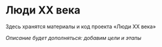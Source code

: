# Люди XX века
Здесь хранятся материалы и код проекта «Люди XX века»

*Описание будет дополняться: добавим цели и этапы*
